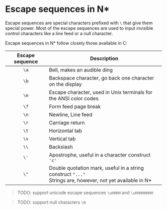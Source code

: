 # Escape sequences in N*

Escape sequences are special characters prefixed with `\` that give them special power. Most of the escape sequences are used to input invisible control characters like a line feed or a null character.

Escape sequences in N* follow closely those available in C:

| Escape sequence | Description                                                                                                  |
|:---------------:|--------------------------------------------------------------------------------------------------------------|
| `\a`            | Bell, makes an audible ding                                                                                  |
| `\b`            | Backspace character, go back one character on the display                                                    |
| `\e`            | Escape character, used in Unix terminals for the ANSI color codes                                            |
| `\f`            | Form feed page break                                                                                         |
| `\n`            | Newline, Line feed                                                                                           |
| `\r`            | Carriage return                                                                                              |
| `\t`            | Horizontal tab                                                                                               |
| `\v`            | Vertical tab                                                                                                 |
| `\\`            | Backslash                                                                                                    |
| `\'`            | Apostrophe, useful in a character construct `'c'`                                                            |
| `\"`            | Double quotation mark, useful in a string construct `"..."`<br>Strings are, however, not yet available in N* |

> TODO: support unicode escape sequences `\uHHHH` and `\uHHHHHHHH`

> TODO: support null characters `\0`
